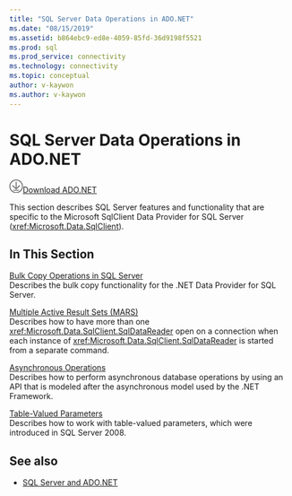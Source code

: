 ```yaml
---
title: "SQL Server Data Operations in ADO.NET"
ms.date: "08/15/2019"
ms.assetid: b864ebc9-ed8e-4059-85fd-36d9198f5521
ms.prod: sql
ms.prod_service: connectivity
ms.technology: connectivity
ms.topic: conceptual
author: v-kaywon
ms.author: v-kaywon
---
```

# SQL Server Data Operations in ADO.NET

![Download-DownArrow-Circled](../../../ssdt/media/download.png)[Download ADO.NET](../../sql-connection-libraries.md#anchor-20-drivers-relational-access)

This section describes SQL Server features and functionality that are specific to the Microsoft SqlClient Data Provider for SQL Server (<xref:Microsoft.Data.SqlClient>).  
  
## In This Section  
 [Bulk Copy Operations in SQL Server](bulk-copy-operations-in-sql-server.md)  
 Describes the bulk copy functionality for the .NET Data Provider for SQL Server.  
  
 [Multiple Active Result Sets (MARS)](multiple-active-result-sets-mars.md)  
 Describes how to have more than one <xref:Microsoft.Data.SqlClient.SqlDataReader> open on a connection when each instance of <xref:Microsoft.Data.SqlClient.SqlDataReader> is started from a separate command.  
  
 [Asynchronous Operations](asynchronous-operations.md)  
 Describes how to perform asynchronous database operations by using an API that is modeled after the asynchronous model used by the .NET Framework.  
  
 [Table-Valued Parameters](table-valued-parameters.md)  
 Describes how to work with table-valued parameters, which were introduced in SQL Server 2008.  
  
## See also

- [SQL Server and ADO.NET](index.md)
